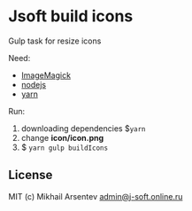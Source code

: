 # Jsoft build icons
Gulp task for resize icons

Need:
- [ImageMagick](https://imagemagick.org/script/download.php)
- [nodejs](https://nodejs.org/en/)
- [yarn](https://yarnpkg.com/getting-started/install)

Run:
1. downloading dependencies $`yarn`
2. change **icon/icon.png**
3. $ `yarn gulp buildIcons`

## License
MIT (c) Mikhail Arsentev admin@j-soft.online.ru